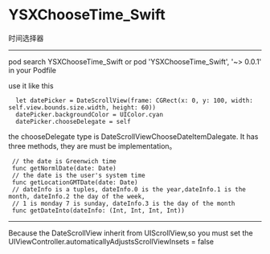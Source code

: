 # YSXChooseTime_Swift
时间选择器

****
pod search YSXChooseTime_Swift or pod 'YSXChooseTime_Swift', '~> 0.0.1' in your Podfile

use it like this

```
  let datePicker = DateScrollView(frame: CGRect(x: 0, y: 100, width: self.view.bounds.size.width, height: 60))
  datePicker.backgroundColor = UIColor.cyan
  datePicker.chooseDelegate = self
```

the chooseDelegate type is DateScrollViewChooseDateItemDalegate.
It has three methods, they are must be implementation。
```
 // the date is Greenwich time 
 func getNormlDate(date: Date)
 // the date is the user's system time
 func getLocationGMTDate(date: Date)
 // dateInfo is a tuples, dateInfo.0 is the year,dateInfo.1 is the month, dateInfo.2 the day of the week,
 // 1 is monday 7 is sunday, dateInfo.3 is the day of the month
 func getDateInto(dateInfo: (Int, Int, Int, Int))
```
***
Because the DateScrollView inherit from UIScrollView,so you must set the UIViewController.automaticallyAdjustsScrollViewInsets = false

